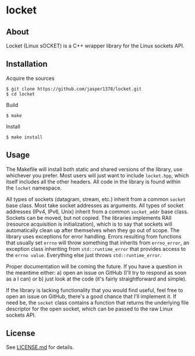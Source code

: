# locket

## About
Locket (Linux sOCKET) is a C++ wrapper library for the Linux sockets API.

## Installation
Acquire the sources
```
$ git clone https://github.com/jasper1378/locket.git
$ cd locket
```
Build
```
$ make
```
Install
```
$ make install
```

## Usage
The Makefile will install both static and shared versions of the library, use whichever you prefer. Most users will just want to include `locket.hpp`, which itself includes all the other headers. All code in the library is found within the `locket` namespace.

All types of sockets (datagram, stream, etc.) inherit from a common `socket` base class. Most take socket addresses as arguments. All types of socket addresses (IPv4, IPv6, Unix) inherit from a common `socket_addr` base class. Sockets can be moved, but not copied. The libraries implements RAII (resource acquisition is initialization), which is to say that sockets will automatically clean up after themselves when they go out of scope. The library uses exceptions for error handling. Errors resulting from functions that usually set `errno` will throw something that inherits from `errno_error`, an exception class inheriting from `std::runtime_error` that provides access to the `errno value`. Everything else just throws `std::runtime_error`.

Proper documentation will be coming the future. If you have a question in the meantime either: a) open an issue on GitHub (I'll try to respond as soon as a I can) or b) just look at the code (it's fairly straightforward and simple).

If the library is lacking functionality that you would find useful, feel free to open an issue on GitHub, there's a good chance that I'll implement it. If need be, the `socket` class contains a function that returns the underlying file descriptor for the open socket, which can be passed to the raw Linux sockets API.

## License
See [LICENSE.md](LICENSE.md) for details.
